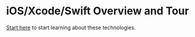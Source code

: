 # iOS/Xcode/Swift Overview and Tour

[Start here](https://developer.apple.com/library/archive/referencelibrary/GettingStarted/DevelopiOSAppsSwift/) to start learning about these technologies.

